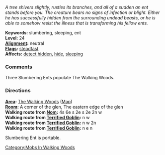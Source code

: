 *A tree shivers slightly, rustles its branches, and all of a sudden an
ent stands before you. The creature bears no signs of infection or
blight. Either he has successfully hidden from the surrounding undead
beasts, or he is able to somehow resist the illness that is transforming
his fellow ents.*

**Keywords:** slumbering, sleeping, ent  
**Level:** 24  
**[Alignment](Alignment "wikilink"):** neutral  
**[Flags](:Category:Mob_Types.md "wikilink"):**
[steadfast](Sentinel_Mobs.md "wikilink")  
**Affects:** [detect hidden](Detect_Hidden.md "wikilink"),
[hide](Hide.md "wikilink"), [sleeping](Sleep_(spell).md "wikilink")  

### Comments

Three Slumbering Ents populate The Walking Woods.

### Directions

**[Area](:Category:Areas.md "wikilink"):** [The Walking
Woods](:Category:Walking_Woods.md "wikilink")
([Map](Walking_Woods_Map.md "wikilink"))  
**[Room](:Category:Rooms.md "wikilink"):** A corner of the glen, The
eastern edge of the glen  
**Walking route from [Nom](Nom "wikilink"):** 4s 6e s 2e s 2e 2n w  
**Walking route from [Terrified Goblin](Terrified_Goblin "wikilink"):**
n w  
**Walking route from [Terrified Goblin](Terrified_Goblin "wikilink"):**
n w 2n  
**Walking route from [Terrified Goblin](Terrified_Goblin "wikilink"):**
n e n

Slumbering Ent is portable.

[Category:Mobs In Walking
Woods](Category:Mobs_In_Walking_Woods "wikilink")
